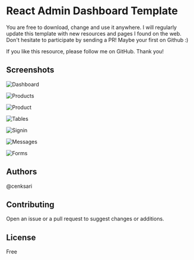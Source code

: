 # React Admin Dashboard Template
You are free to download, change and use it anywhere. I will regularly update this template with new resources and pages I found on the web. Don't hesitate to participate by sending a PR! Maybe your first on Github :)

If you like this resource, please follow me on GitHub. Thank you!

## Screenshots
![Dashboard](https://raw.githubusercontent.com/cenksari/react-admin/master/screenshots/dashboard.png)

![Products](https://raw.githubusercontent.com/cenksari/react-admin/master/screenshots/products.png)

![Product](https://raw.githubusercontent.com/cenksari/react-admin/master/screenshots/product.png)

![Tables](https://raw.githubusercontent.com/cenksari/react-admin/master/screenshots/tables.png)

![Signin](https://raw.githubusercontent.com/cenksari/react-admin/master/screenshots/signin.png)

![Messages](https://raw.githubusercontent.com/cenksari/react-admin/master/screenshots/messages.png)

![Forms](https://raw.githubusercontent.com/cenksari/react-admin/master/screenshots/forms.png)

## Authors
@cenksari

## Contributing
Open an issue or a pull request to suggest changes or additions.

## License
Free
